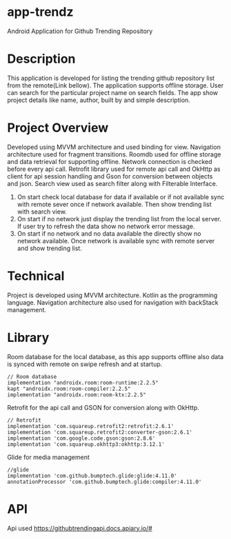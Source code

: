 # app-trendz
Android Application for Github Trending Repository

# Description

This application is developed for listing the trending github repository list from the remote(Link bellow). The application supports offline storage. User can search for the 
particular project name on search fields. The app show project details like name, author, built by and simple description.

# Project Overview

Developed using MVVM architecture and used binding for view. Navigation architecture used for fragment transitions. Roomdb used for offline storage and data retrieval for supporting offline. Network connection is checked before every api call. Retrofit library used for remote api call and OkHttp as client for api session handling and Gson for conversion between objects and json. Search view used as search filter along with Filterable Interface.

1. On start check local database for data if available or if not available sync with remote sever once if network available. Then show trending list with search view.
2. On start if no network just display the trending list from the local server. If user try to refresh the data show no network error message.
3. On start if no network and no data available the directly show no network available. Once network is available sync with remote server and show trending list.

# Technical 

Project is developed using MVVM architecture.
Kotlin as the programming language.
Navigation architecture also used for navigation with backStack management.

# Library

Room database for the local database, as this app supports offline also data is synced with remote on swipe refresh and at startup.

    // Room database
    implementation "androidx.room:room-runtime:2.2.5"
    kapt "androidx.room:room-compiler:2.2.5"
    implementation "androidx.room:room-ktx:2.2.5"

Retrofit for the api call and GSON for conversion along with OkHttp.

    // Retrofit
    implementation 'com.squareup.retrofit2:retrofit:2.6.1'
    implementation 'com.squareup.retrofit2:converter-gson:2.6.1'
    implementation 'com.google.code.gson:gson:2.8.6'
    implementation 'com.squareup.okhttp3:okhttp:3.12.1'

Glide for media management
    
    //glide
    implementation 'com.github.bumptech.glide:glide:4.11.0'
    annotationProcessor 'com.github.bumptech.glide:compiler:4.11.0'
    
 # API
 
 Api used https://githubtrendingapi.docs.apiary.io/#
 
 
 
 
